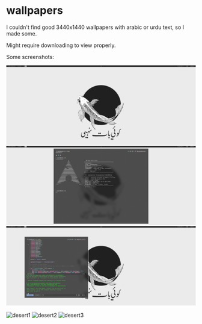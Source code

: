 # wallpapers

I couldn't find good 3440x1440 wallpapers with arabic or urdu text, so I made some.

Might require downloading to view properly.

Some screenshots:

![koi1](sshots/koi_sshot1.png)
![koi2](sshots/koi_sshot2.png)
![koi3](sshots/koi_sshot3.png)

![desert1](sshots/desert_sshot1.png)
![desert2](sshots/desert_sshot2.png)
![desert3](sshots/desert_sshot3.png)
